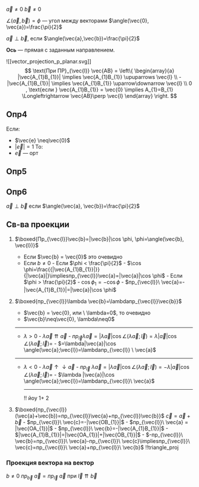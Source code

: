 $\vec{a}\neq 0$
$\vec{b} \neq 0$

$\angle(\vec{a},\vec{b})=\phi$ —  угол между векторами
$\angle(\vec{0}, \vec{a})=\frac{\pi}{2}$

$\vec{a}\perp \vec{b}$, если $\angle(\vec{a},\vec{b})=\frac{\pi}{2}$

**Ось** — прямая с заданным направлением.

![[vector_projection_p_planar.svg]]
$$
\text{При ПР}_{\vec{l}} \vec{AB} =
\left\{
\begin{array}{a} 
|\vec{A_{1}B_{1}}| \implies  \vec{A_{1}B_{1}} \upuparrows \vec{l} \\
-|\vec{A_{1}B_{1}}| \implies  \vec{A_{1}B_{1}} \uparrow\downarrow \vec{l} \\
0 , \text{если }  \vec{A_{1}B_{1}} = \vec{0} \implies  A_{1}=B_{1} \Longleftrightarrow \vec{AB}\perp \vec{l}
\end{array}
\right.
$$

## Опр4
Если:
- $\vec{e} \neq\vec{0}$
- $|\vec{e}|=1$
То:
- $\vec{e}$ —  орт

## Опр5

## Опр6
$\vec{a} \perp \vec{b}$ если $\angle(\vec{a}, \vec{b})=\frac{\pi}{2}$


## Св-ва проекции
1. $\boxed{Пр_{\vec{l}}\vec{b}=|\vec{b}|\cos \phi, \phi=\angle(\vec{b}, \vec{l})}$
   - Если $\vec{b} = \vec{0}$ это очевидно
   - Если $b\neq0$
		   - Если $\phi < \frac{\pi}{2}$
			   - $\cos \phi=\frac{{|\vec{A_{1}B_{1}}|}}{|\vec{a}|}\impliesпр_{\vec{l}}\vec{a}=|\vec{a}|\cos \phi$
		   - Если $\phi > \frac{\pi}{2}$
			   - $\cos \phi_{1}=-\cos \phi$
			   - $пр_{\vec{l}}\ \vec{a}=-|\vec{A_{1}B_{1}}|=|\vec{a}|\cos \phi$
	   
1.  $\boxed{пр_{\vec{l}}\lambda \vec{b}=\lambdaпр_{\vec{l}}\vec{b}}$
	   - $\vec{b} = \vec{0}, или \ \lambda=0$, то очевидно
	   - $\vec{b}\neq\vec{0}, \lambda\neq0$
	   - ---
	   - $\lambda >0$
			   - $\lambda \vec{a}\upuparrows\vec{a}$
			   - $пр_{\vec{l}}\lambda \vec{a}=|\lambda \vec{a}|\cos \angle(\lambda \vec{a};\vec{l})=\lambda|\vec{a}|\cos \angle(\lambda \vec{a};\vec{l})=$
			   - $=\lambda|\vec{a}|\cos \angle(\vec{a};\vec{l})=\lambdaпр_{\vec{l}} \ \vec{a}$
	   - ---
	   - $\lambda<0$
			   - $\lambda \vec{a}\uparrow\downarrow\vec{a}$
			   - $пр_{\vec{l}}\ \lambda \vec{a}=|\lambda \vec{a}|\cos \angle(\lambda\vec{a};\vec{l})=-\lambda|\vec{a}|\cos \angle(\lambda \vec{a};\vec{l})=$
			   - $\lambda |\vec{a}|\cos \angle(\vec{a};\vec{l})=\lambdaпр_{\vec{l}}\ \vec{a}$
		   - ---
	     !! йоу 1+ 2
2. $\boxed{пр_{\vec{l}}(\vec{a}+\vec{b})=пр_{\vec{l}}\vec{a}+пр_{\vec{l}}\vec{b}}$
   $\vec{c}=\vec{a}+\vec{b}$
	   - $пр_{\vec{l}}\ \vec{c}=-|\vec{OB_{1}}|$
	   - $пр_{\vec{l}}\ \vec{a} = |\vec{OA_{1}}|$
	   - $пр_{\vec{l}}\ \vec{b}=-|\vec{A_{1}B_{1}}|$
	   - $|\vec{A_{1}B_{1}}|=|\vec{OA_{1}}|+|\vec{OB_{1}}|$
	   - $-пр_{\vec{l}}\ \vec{b}=пр_{\vec{l}}\ \vec{a}-пр_{\vec{l}}\ \vec{c}\impliesпр_{\vec{l}}\ \vec{c}=пр_{\vec{l}}\ \vec{a}+пр_{\vec{l}}\ \vec{b}$
   !!triangle_proj

### Проекция вектора на вектор
$b\neq0$
$пр_{\vec{b}}\ \vec{a}=пр_{\vec{l}}\ \vec{a}$ при $\vec{l}\upuparrows\vec{b}$